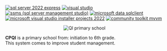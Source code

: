 [![sql server 2022 express](https://img.shields.io/badge/database-sql_server_2022_express-blue)](https://www.microsoft.com/en-us/sql-server/sql-server-downloads?ocid=ORSEARCH_Bing&msockid=23370e701f84632e0ee11b191e1b6200)
[![visual studio](https://img.shields.io/badge/ide-visual_studio-purple)](https://visualstudio.microsoft.com/pt-br/thank-you-downloading-visual-studio/?sku=Community&channel=Release&version=VS2022&source=VSLandingPage&cid=2030&passive=false)
[![ssms (sql server management studio)](https://img.shields.io/badge/ssms-20.2.1-yellow)](https://learn.microsoft.com/pt-br/ssms/download-sql-server-management-studio-ssms?redirectedfrom=MSDN)
[![microsoft data sqlclient](https://img.shields.io/badge/microsoft_data_sqlclient-6.0.2-blue)](https://www.nuget.org/packages/Microsoft.Data.SqlClient/6.0.2)
[![microsoft visual studio installer projects 2022](https://img.shields.io/badge/microsoft_visual_studio_installer_projects_2022-2.0.1-vert)](https://marketplace.visualstudio.com/items?itemName=VisualStudioClient.MicrosoftVisualStudio2022InstallerProjects)
[![community toolkit mvvm](https://img.shields.io/badge/community_toolkit_mvvm-8.4.0-orange)](https://www.nuget.org/packages/CommunityToolkit.Mvvm#supportedframeworks-body-tab)


<p align="center">
  <img src="#" alt="QI primary school">
</p>

**CPQI** is a primary school from: initiation to 6th grade.  
This system comes to improve student management.
